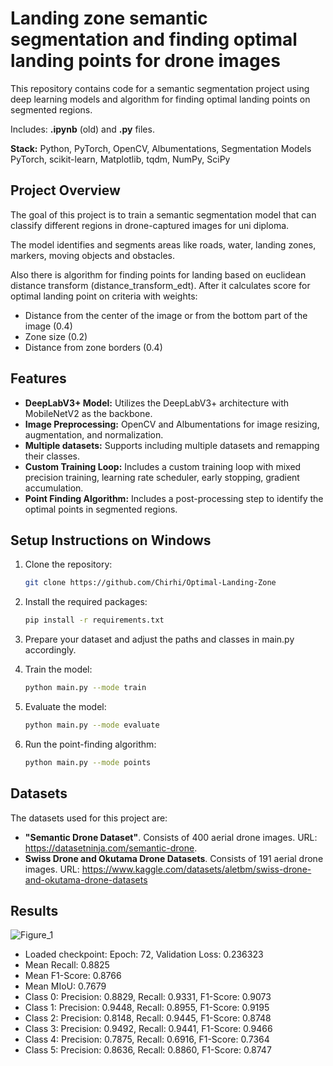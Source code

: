 # Landing zone semantic segmentation and finding optimal landing points for drone images
This repository contains code for a semantic segmentation project using deep learning models and algorithm for finding optimal landing points on segmented regions.

Includes: **.ipynb** (old) and **.py** files.

**Stack:** Python, PyTorch, OpenCV, Albumentations, Segmentation Models PyTorch, scikit-learn, Matplotlib, tqdm, NumPy, SciPy

## Project Overview
The goal of this project is to train a semantic segmentation model that can classify different regions in drone-captured images for uni diploma. 

The model identifies and segments areas like roads, water, landing zones, markers, moving objects and obstacles.

Also there is algorithm for finding points for landing based on euclidean distance transform (distance_transform_edt). After it calculates score for optimal landing point on criteria with weights:
- Distance from the center of the image or from the bottom part of the image (0.4)
- Zone size (0.2)
- Distance from zone borders (0.4)

## Features

- **DeepLabV3+ Model:** Utilizes the DeepLabV3+ architecture with MobileNetV2 as the backbone.
- **Image Preprocessing:** OpenCV and Albumentations for image resizing, augmentation, and normalization.
- **Multiple datasets:** Supports including multiple datasets and remapping their classes.
- **Custom Training Loop:** Includes a custom training loop with mixed precision training, learning rate scheduler, early stopping, gradient accumulation.
- **Point Finding Algorithm:** Includes a post-processing step to identify the optimal points in segmented regions.

## Setup Instructions on Windows

1. Clone the repository:
   ```bash
   git clone https://github.com/Chirhi/Optimal-Landing-Zone
   
2. Install the required packages:
    ```bash
    pip install -r requirements.txt

3. Prepare your dataset and adjust the paths and classes in main.py accordingly.
   
4. Train the model:
    ```bash
    python main.py --mode train

5. Evaluate the model:
    ```bash
    python main.py --mode evaluate

6. Run the point-finding algorithm:
    ```bash
    python main.py --mode points

## Datasets
The datasets used for this project are:
- **"Semantic Drone Dataset"**. Consists of 400 aerial drone images.
URL: https://datasetninja.com/semantic-drone.
- **Swiss Drone and Okutama Drone Datasets**. Consists of 191 aerial drone images.
URL: https://www.kaggle.com/datasets/aletbm/swiss-drone-and-okutama-drone-datasets

## Results

![Figure_1](https://github.com/user-attachments/assets/8940eaa7-6166-4e02-a1bc-7ecc1d3143b3)

- Loaded checkpoint: Epoch: 72, Validation Loss: 0.236323
- Mean Recall: 0.8825
- Mean F1-Score: 0.8766
- Mean MIoU: 0.7679
- Class 0: Precision: 0.8829, Recall: 0.9331, F1-Score: 0.9073
- Class 1: Precision: 0.9448, Recall: 0.8955, F1-Score: 0.9195
- Class 2: Precision: 0.8148, Recall: 0.9445, F1-Score: 0.8748
- Class 3: Precision: 0.9492, Recall: 0.9441, F1-Score: 0.9466
- Class 4: Precision: 0.7875, Recall: 0.6916, F1-Score: 0.7364
- Class 5: Precision: 0.8636, Recall: 0.8860, F1-Score: 0.8747
